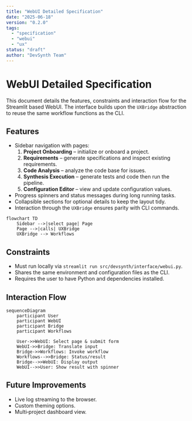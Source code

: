 ```yaml
---
title: "WebUI Detailed Specification"
date: "2025-06-18"
version: "0.2.0"
tags:
  - "specification"
  - "webui"
  - "ux"
status: "draft"
author: "DevSynth Team"
---
```


# WebUI Detailed Specification

This document details the features, constraints and interaction flow for the Streamlit based WebUI. The interface builds upon the `UXBridge` abstraction to reuse the same workflow functions as the CLI.

## Features

- Sidebar navigation with pages:
  1. **Project Onboarding** – initialize or onboard a project.
  2. **Requirements** – generate specifications and inspect existing requirements.
  3. **Code Analysis** – analyze the code base for issues.
  4. **Synthesis Execution** – generate tests and code then run the pipeline.
  5. **Configuration Editor** – view and update configuration values.
- Progress spinners and status messages during long running tasks.
- Collapsible sections for optional details to keep the layout tidy.
- Interaction through the `UXBridge` ensures parity with CLI commands.

```mermaid
flowchart TD
    Sidebar -->|select page| Page
    Page -->|calls| UXBridge
    UXBridge --> Workflows
```

## Constraints

- Must run locally via `streamlit run src/devsynth/interface/webui.py`.
- Shares the same environment and configuration files as the CLI.
- Requires the user to have Python and dependencies installed.

## Interaction Flow

```mermaid
sequenceDiagram
    participant User
    participant WebUI
    participant Bridge
    participant Workflows

    User->>WebUI: Select page & submit form
    WebUI->>Bridge: Translate input
    Bridge->>Workflows: Invoke workflow
    Workflows-->>Bridge: Status/result
    Bridge-->>WebUI: Display output
    WebUI-->>User: Show result with spinner
```

## Future Improvements

- Live log streaming to the browser.
- Custom theming options.
- Multi‑project dashboard view.
